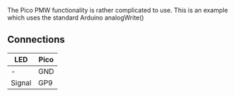 
The Pico PMW functionality is rather complicated to use. 
This is an example which uses the standard Arduino analogWrite()

## Connections 

| LED      | Pico              
|----------|-----------
|  -       | GND 
|  Signal  | GP9



